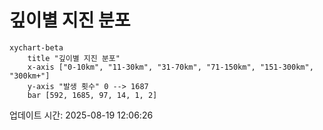 # 깊이별 지진 분포

```mermaid
xychart-beta
    title "깊이별 지진 분포"
    x-axis ["0-10km", "11-30km", "31-70km", "71-150km", "151-300km", "300km+"]
    y-axis "발생 횟수" 0 --> 1687
    bar [592, 1685, 97, 14, 1, 2]
```

업데이트 시간: 2025-08-19 12:06:26
